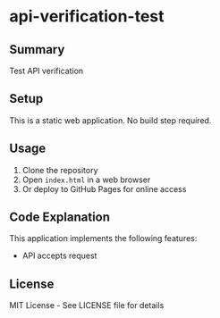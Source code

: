 # api-verification-test

## Summary
Test API verification

## Setup
This is a static web application. No build step required.

## Usage
1. Clone the repository
2. Open `index.html` in a web browser
3. Or deploy to GitHub Pages for online access

## Code Explanation
This application implements the following features:
- API accepts request

## License
MIT License - See LICENSE file for details
